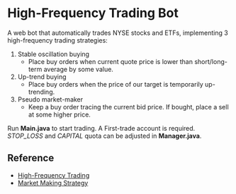 # High-Frequency Trading Bot
A web bot that automatically trades NYSE stocks and ETFs, implementing 3 high-frequency trading strategies:
1. Stable oscillation buying
    - Place buy orders when current quote price is lower than short/long-term average by some value.
2. Up-trend buying
    - Place buy orders when the price of our target is temporarily up-trending.
3. Pseudo market-maker
    - Keep a buy order tracing the current bid price. If bought, place a sell at some higher price.

Run **Main.java** to start trading. A First-trade account is required. <br>
<i>STOP_LOSS</i> and <i>CAPITAL</i> quota can be adjusted in **Manager.java**.

## Reference
- [High-Frequency Trading](https://www.investopedia.com/ask/answers/09/high-frequency-trading.asp)
- [Market Making Strategy](https://www.quantinsti.com/blog/automated-market-making-overview)

